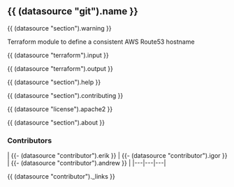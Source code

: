 ## {{ (datasource "git").name }}
{{ (datasource "section").warning }}

Terraform module to define a consistent AWS Route53 hostname

{{ (datasource "terraform").input }}

{{ (datasource "terraform").output }}

{{ (datasource "section").help }}

{{ (datasource "section").contributing }}

{{ (datasource "license").apache2 }}

{{ (datasource "section").about }}

### Contributors

|
{{- (datasource "contributor").erik }} |
{{- (datasource "contributor").igor }} |
{{- (datasource "contributor").andrew }} |
|---|---|---|

{{ (datasource "contributor")._links }}
